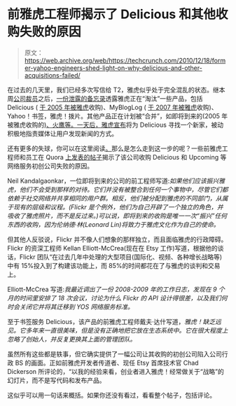 # 前雅虎工程师揭示了 Delicious 和其他收购失败的原因

> 原文：<https://web.archive.org/web/https://techcrunch.com/2010/12/18/former-yahoo-engineers-shed-light-on-why-delicious-and-other-acquisitions-failed/>

在过去的几天里，我们已经多次写信给 T2，雅虎似乎处于完全混乱的状态。继本周[公司裁员](https://web.archive.org/web/20230324093254/https://techcrunch.com/2010/12/14/yahoo-confirms-layoffs/)之后，[一份泄露的备忘录](https://web.archive.org/web/20230324093254/https://techcrunch.com/2010/12/16/is-yahoo-shutting-down-del-icio-us/)透露雅虎正在“淘汰”一些产品，包括 Delicious ( [于 2005 年被雅虎](https://web.archive.org/web/20230324093254/https://techcrunch.com/2005/12/09/yahoo-acquires-delicious/)收购)、MyBlogLog ( [于 2007 年被雅虎](https://web.archive.org/web/20230324093254/https://techcrunch.com/2007/01/08/yahoo-buys-mybloglog-no-they-didnt-wait-yes/)收购)、Yahoo！书签，雅虎！拨片。其他产品正在计划被“合并”，如即将到来的(2005 年被雅虎收购的[)、火鹰等。一天后，雅虎](https://web.archive.org/web/20230324093254/http://news.cnet.com/Yahoo-acquires-Upcoming.org/2100-1026_3-5889189.html)[宣布](https://web.archive.org/web/20230324093254/https://techcrunch.com/2010/12/17/yahoo-trying-to-sell-del-icio-us-not-to-shut-it-down/)将为 Delicious 寻找一个新家，被动积极地指责媒体让用户发现新闻的方式。

还有更多的失球，你可以在这里阅读[。](https://web.archive.org/web/20230324093254/https://techcrunch.com/2010/12/17/yahoo-disaraay/)那么是怎么走到这一步的呢？一些前雅虎工程师和员工在 Quora [上发表的帖子](https://web.archive.org/web/20230324093254/http://www.quora.com/Yahoo-Acquisitions/Why-did-the-web-services-group-at-Yahoo-fail-after-acquiring-Flickr-Delicious-Upcoming-MyBlogLog-and-others)揭示了该公司收购 Delicious 和 Upcoming 等网络服务初创公司失败的原因。

Neil Kandalgaonkar，一位即将到来的公司的前工程师写道:*如果他们应该振兴雅虎，他们不会受到那样的对待。它们并没有被整合到任何一个事物中，尽管它们都依赖于社交网络并共享相同的用户群。相反，他们被分配到雅虎的不同部门，从属于现有的层级和议程。(Flickr 是个例外，他们为自己开辟了一个独立的角色，并吸收了雅虎照片，而不是反过来。)可以说，即将到来的收购是唯一一次“振兴”任何东西的收购，因为伦纳德·林(Leonard Lin)将致力于雅虎文化作为自己的使命。*

但其他人反驳说，Flickr 并不像人们想象的那样独立，而且面临雅虎的行政障碍。Flickr 的资深工程师 Kellan Elliott-McCrea(现在在 Etsy 工作)写道，根据他的谈话，Flickr 团队“在过去几年中处理的大型项目(国际化、视频、各种增长战略等)中有 15%投入到了构建该功能上，而 85%的时间都花在了与雅虎的谈判和交易上。

Elliott-McCrea 写道:*我最近调出了一份 2008-2009 年的工作日志，发现在 9 个月的时间里安排了 18 次会议，讨论为什么 Flickr 的 API 设计得很差，以及我们何时会关闭它并将其迁移到 YOS 网络服务标准。*

至于书签服务 Delicious，该产品的前雅虎工程师戴夫·达什写道，*雅虎！缺乏远见。它多年来一直很美味，但是没有正确地把它放在生态系统中。它在很大程度上忽略了创始人，并反复更换其上面的管理团队。*

虽然所有这些都是轶事，但它确实提供了一幅公司让其收购的初创公司陷入公司行政 BS 的画面。正如前雅虎开发者传道者、现任 Etsy 首席技术官 Chad Dickerson 所评论的，“以我的经验来看，创业者进入雅虎！经常做关于“战略”的幻灯片，而不是写代码和发布产品。

这似乎可以用一句话来概括。如果你还没有看过，看看整个帖子，包括评论。